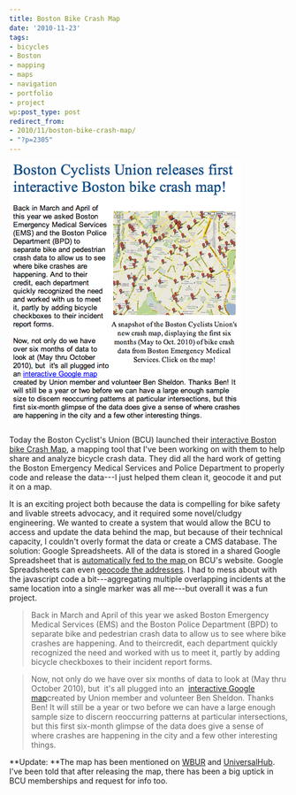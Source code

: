 ```yaml
---
title: Boston Bike Crash Map
date: '2010-11-23'
tags:
- bicycles
- Boston
- mapping
- maps
- navigation
- portfolio
- project
wp:post_type: post
redirect_from:
- 2010/11/boston-bike-crash-map/
- "?p=2305"
---
```


[ ![](/uploads/2010-11-23-Boston-Bike-Crash-Map/bcu-crashmap.png "bcu-crashmap") ](/uploads/2010-11-23-Boston-Bike-Crash-Map/bcu-crashmap.png)

Today the Boston Cyclist's Union (BCU) launched their [interactive Boston bike Crash Map](http://bostoncyclistsunion.org/resources/crash-map/), a mapping tool that I've been working on with them to help share and analyze bicycle crash data. They did all the hard work of getting the Boston Emergency Medical Services and Police Department to properly code and release the data---I just helped them clean it, geocode it and put it on a map.

It is an exciting project both because the data is compelling for bike safety and livable streets advocacy, and it required some novel/cludgy engineering. We wanted to create a system that would allow the BCU to access and update the data behind the map, but because of their technical capacity, I couldn't overly format the data or create a CMS database. The solution: Google Spreadsheets. All of the data is stored in a shared Google Spreadsheet that is [automatically fed to the map ](http://gmaps-samples.googlecode.com/svn/trunk/spreadsheetsmapwizard/makecustommap.htm)on BCU's website. Google Spreadsheets can even [geocode the addresses](http://apitricks.blogspot.com/2008/10/geocoding-by-google-spreadsheets.html). I had to mess about with the javascript code a bit---aggregating multiple overlapping incidents at the same location into a single marker was all me---but overall it was a fun project.

> Back in March and April of this year we asked Boston Emergency Medical Services (EMS) and the Boston Police Department (BPD) to separate bike and pedestrian crash data to allow us to see where bike crashes are happening. And to theircredit, each department quickly recognized the need and worked with us to meet it, partly by adding bicycle checkboxes to their incident report forms.

>

> Now, not only do we have over six months of data to look at (May thru October 2010), but  it's all plugged into an  [interactive Google map](http://r20.rs6.net/tn.jsp?llr=wpangcdab&et=1103945671173&s=339&e=001wIWbcramWbVCUaA2ne6YH-bCGRpo6WHNa5-ujQcQjMJ7tyjo8dy_VmeXKB8mzWxuGypUF3glNTGPnb_M5N4xUAC7NV2tGaMRYMXifmMlpFxQhX-7doYuKX2VFTcai94WuRhF8Yb7w0MwHz08kAhhONNLvoPuosDn)created by Union member and volunteer Ben Sheldon. Thanks Ben! It will still be a year or two before we can have a large enough sample size to discern reoccurring patterns at particular intersections, but this first six-month glimpse of the data does give a sense of where crashes are happening in the city and a few other interesting things.

**Update: **The map has been mentioned on [WBUR](http://www.wbur.org/2010/11/29/bike-crash-map) and [UniversalHub](http://www.universalhub.com/2010/thats-lot-crashes). I've been told that after releasing the map, there has been a big uptick in BCU memberships and request for info too.
